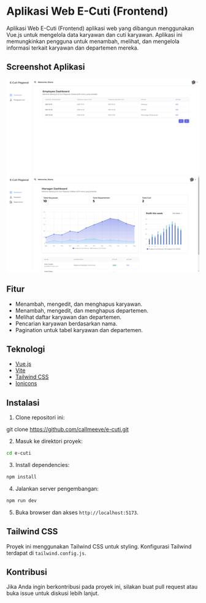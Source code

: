 # Aplikasi Web E-Cuti (Frontend)

Aplikasi Web E-Cuti (Frontend) aplikasi web yang dibangun menggunakan Vue.js untuk mengelola data karyawan dan cuti karyawan. Aplikasi ini memungkinkan pengguna untuk menambah, melihat, dan mengelola informasi terkait karyawan dan departemen mereka.

## Screenshot Aplikasi  

![Manager](public/screenshot/employee.png)
![Employee](public/screenshot/karyawan.png)

## Fitur

- Menambah, mengedit, dan menghapus karyawan.
- Menambah, mengedit, dan menghapus departemen.
- Melihat daftar karyawan dan departemen.
- Pencarian karyawan berdasarkan nama.
- Pagination untuk tabel karyawan dan departemen.

## Teknologi

- [Vue.js](https://vuejs.org/)
- [Vite](https://vitejs.dev/)
- [Tailwind CSS](https://tailwindcss.com/)
- [Ionicons](https://ionicons.com/)

## Instalasi

1. Clone repositori ini:

git clone https://github.com/callmeeve/e-cuti.git

2. Masuk ke direktori proyek:

```bash
cd e-cuti
```

3. Install dependencies:

```bash
npm install
```

4. Jalankan server pengembangan:

```bash
npm run dev
```

5. Buka browser dan akses `http://localhost:5173`.

## Tailwind CSS

Proyek ini menggunakan Tailwind CSS untuk styling. Konfigurasi Tailwind terdapat di `tailwind.config.js`.

## Kontribusi

Jika Anda ingin berkontribusi pada proyek ini, silakan buat pull request atau buka issue untuk diskusi lebih lanjut.

